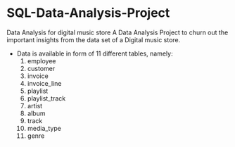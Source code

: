 # SQL-Data-Analysis-Project
Data Analysis for digital music store
A Data Analysis Project to churn out the important insights from the data set of a Digital music store. 
- Data is available in form of 11 different tables, namely:
     1) employee
     2) customer
     3) invoice
     4) invoice_line
     5) playlist
     6) playlist_track
     7) artist
     8) album
     9) track
     10) media_type
     11) genre
      
